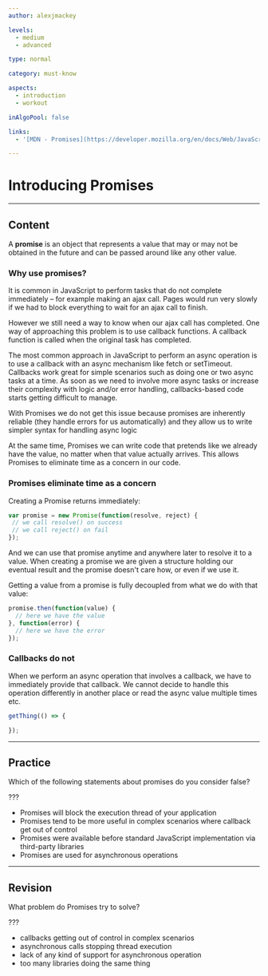 ```yaml
---
author: alexjmackey

levels:
  - medium
  - advanced

type: normal

category: must-know

aspects:
  - introduction
  - workout

inAlgoPool: false

links:
  - '[MDN - Promises](https://developer.mozilla.org/en/docs/Web/JavaScript/Reference/Global_Objects/Promise){website}'

---
```

# Introducing Promises

---
## Content

A **promise** is an object that represents a value that may or may not be obtained in the future and can be passed around like any other value.

### Why use promises?

It is common in JavaScript to perform tasks that do not complete immediately – for example making an ajax call. Pages would run very slowly if we had to block everything to wait for an ajax call to finish.

However we still need a way to know when our ajax call has completed. One way of approaching this problem is to use callback functions. A callback function is called when the original task has completed.

The most common approach in JavaScript to perform an async operation is to use a callback with an async mechanism like fetch or setTimeout. Callbacks work great for simple scenarios such as doing one or two async tasks at a time. As soon as we need to involve more async tasks or increase their complexity with logic and/or error handling, callbacks-based code starts getting difficult to manage.

With Promises we do not get this issue because promises are inherently reliable (they handle errors for us automatically) and they allow us to write simpler syntax for handling async logic

At the same time, Promises we can write code that pretends like we already have the value, no matter when that value actually arrives. This allows Promises to eliminate time as a concern in our code.

### Promises eliminate time as a concern

Creating a Promise returns immediately:
```js
var promise = new Promise(function(resolve, reject) {
 // we call resolve() on success
 // we call reject() on fail
});
```

And we can use that promise anytime and anywhere later to resolve it to a value. When creating a promise we are given a structure holding our eventual result and the promise doesn't care how, or even if we use it. 

Getting a value from a promise is fully decoupled from what we do with that value:

```js
promise.then(function(value) {
  // here we have the value
}, function(error) { 
  // here we have the error
});
```

### Callbacks do not

When we perform an async operation that involves a callback, we have to immediately provide that callback. We cannot decide to handle this operation differently in another place or read the async value multiple times etc.
```js
getThing(() => {

});
```

---
## Practice

Which of the following statements about promises do you consider false?

???

* Promises will block the execution thread of your application
* Promises tend to be more useful in complex scenarios where callback get out of control
* Promises were available before standard JavaScript implementation via third-party libraries
* Promises are used for asynchronous operations

---
## Revision

What problem do Promises try to solve?

???

* callbacks getting out of control in complex scenarios
* asynchronous calls stopping thread execution
* lack of any kind of support for asynchronous operation
* too many libraries doing the same thing
 
